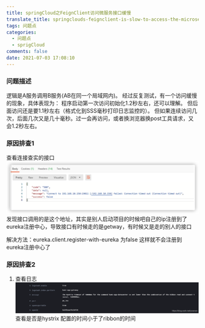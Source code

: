 ```yaml
---
title: springCloud之FeignClient访问微服务接口缓慢
translate_title: springclouds-feignclient-is-slow-to-access-the-microservice-interface
tags: 问题点
categories:
  - 问题点
  - sprigCloud
comments: false
date: 2021-07-03 17:08:10
---
```

### 问题描述
逻辑是A服务调用B服务(AB在同一个局域网内)。 经过反复测试，有一个访问缓慢的现象，具体表现为：
程序启动第一次访问初始化1.2秒左右，还可以理解。
但后面访问还是要1.1秒左右（格式化到SSS毫秒打印日志监控的）。
但如果连续访问几次，后面几次又是几十毫秒。过一会再访问，或者换浏览器换post工具请求，又会1.2秒左右。

### 原因排查1
查看连接查实的接口
![请求缓慢2](./bug-sprigCloud/02.png)
发现接口调用的是这个地址，其实是别人启动项目的时候吧自己的ip注册到了eureka注册中心，导致接口有时候走的是getway，有时候又是走的别人的接口

解决方法：eureka.client.register-with-eureka 为false  这样就不会注册到eureka注册中心了
### 原因排查2
1. 查看日志
    ![请求缓慢](./bug-sprigCloud/01.png)
查看是否是hystrix 配置的时间小于了ribbon的时间



